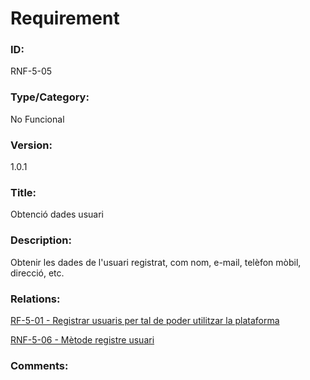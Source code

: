 # Requirement

### ID:
RNF-5-05

### Type/Category:
No Funcional

### Version:
1.0.1

### Title:
Obtenció dades usuari

### Description:
Obtenir les dades de l'usuari registrat, com nom, e-mail, telèfon mòbil, direcció, etc.

### Relations:
[RF-5-01 - Registrar usuaris per tal de poder utilitzar la plataforma](./RF-5-01.md)

[RNF-5-06 - Mètode registre usuari](./RNF-5-06.md)

### Comments:
